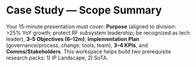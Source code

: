 # Case Study — Scope Summary
Your 15-minute presentation must cover: **Purpose** (aligned to division: >25% YoY growth; protect RF subsystem leadership; be recognized as tech leader), **3–5 Objectives (6–12m)**, **Implementation Plan** (governance/process, change, tools, team), **3–4 KPIs**, and **Comms/Stakeholders**. This workspace helps build two prerequisite research packs: 1) IP Landscape, 2) SoTA.
